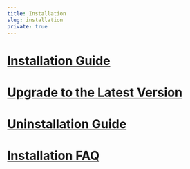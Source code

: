 ```yaml
---
title: Installation
slug: installation
private: true
---
```


# [Installation Guide](installation-guide.md)
# [Upgrade to the Latest Version](upgrade-to-the-latest-version.md)
# [Uninstallation Guide](uninstallation-guide.md)
# [Installation FAQ](installation-faq.md)
